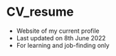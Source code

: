 # CV_resume
- Website of my current profile
- Last updated on 8th June 2022
- For learning and job-finding only
